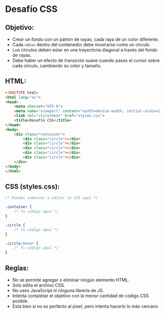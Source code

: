 # Desafío CSS

## Objetivo:

- Crear un fondo con un patrón de rayas, cada raya de un color diferente.
- Cada `<div>` dentro del contenedor debe mostrarse como un círculo.
- Los círculos deben estar en una trayectoria diagonal a través del fondo de rayas.
- Debe haber un efecto de transición suave cuando pases el cursor sobre cada círculo, cambiando su color y tamaño.

## HTML:

```html
<!DOCTYPE html>
<html lang="es">
<head>
    <meta charset="UTF-8">
    <meta name="viewport" content="width=device-width, initial-scale=1.0">
    <link rel="stylesheet" href="styles.css">
    <title>Desafío CSS</title>
</head>
<body>
    <div class="container">
        <div class="circle"></div>
        <div class="circle"></div>
        <div class="circle"></div>
        <div class="circle"></div>
        <div class="circle"></div>
    </div>
</body>
</html>
```

## CSS (styles.css):

```css
/* Puedes comenzar a editar tu CSS aquí */

.container {
    /* Tu código aquí */
}

.circle {
    /* Tu código aquí */
}

.circle:hover {
    /* Tu código aquí */
}
```

## Reglas:

- No se permite agregar o eliminar ningún elemento HTML.
- Solo edita el archivo CSS.
- No uses JavaScript ni ninguna librería de JS.
- Intenta completar el objetivo con la menor cantidad de código CSS posible.
- Está bien si no es perfecto al pixel, pero intenta hacerlo lo más cercano

